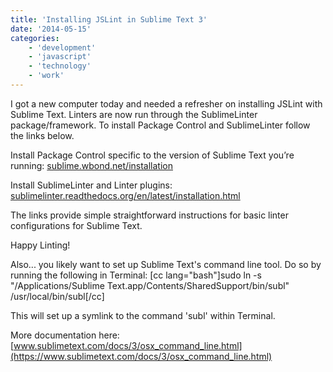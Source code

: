 ```yaml
---
title: 'Installing JSLint in Sublime Text 3'
date: '2014-05-15'
categories:
    - 'development'
    - 'javascript'
    - 'technology'
    - 'work'
---
```


I got a new computer today and needed a refresher on installing JSLint with Sublime Text. Linters are now run through the SublimeLinter package/framework. To install Package Control and SublimeLinter follow the links below.

Install Package Control specific to the version of Sublime Text you’re running: [sublime.wbond.net/installation](https://sublime.wbond.net/installation)

Install SublimeLinter and Linter plugins: [sublimelinter.readthedocs.org/en/latest/installation.html](https://sublimelinter.readthedocs.org/en/latest/installation.html)

The links provide simple straightforward instructions for basic linter configurations for Sublime Text.

Happy Linting!

Also... you likely want to set up Sublime Text's command line tool. Do so by running the following in Terminal: \[cc lang="bash"\]sudo ln -s "/Applications/Sublime Text.app/Contents/SharedSupport/bin/subl" /usr/local/bin/subl\[/cc\]

This will set up a symlink to the command 'subl' within Terminal.

More documentation here: [www.sublimetext.com/docs/3/osx_command_line.html](https://www.sublimetext.com/docs/3/osx_command_line.html)
